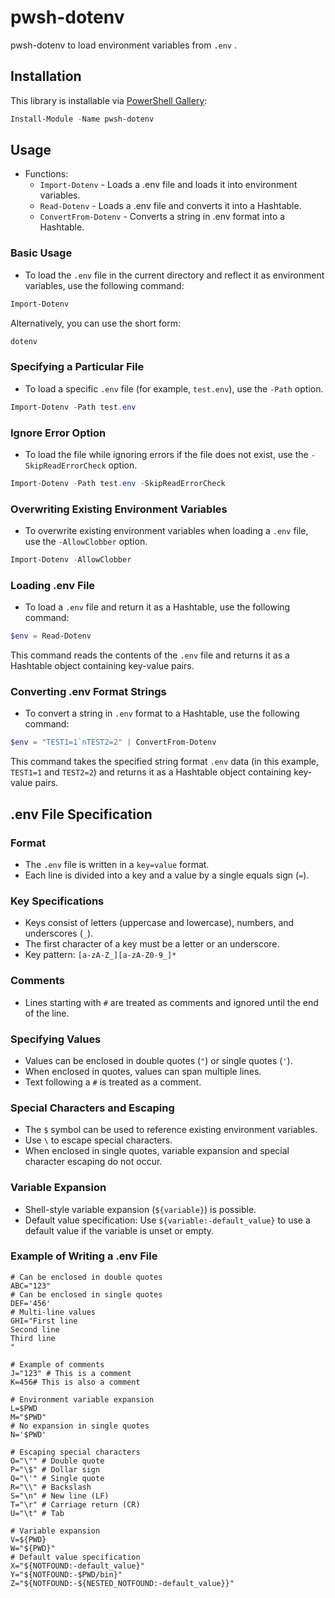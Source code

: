 
# pwsh-dotenv

pwsh-dotenv to load environment variables from `.env` .


## Installation

This library is installable via [PowerShell Gallery](https://www.powershellgallery.com/packages/pwsh-dotenv/):

```powershell
Install-Module -Name pwsh-dotenv
```

## Usage

* Functions:
  * `Import-Dotenv` - Loads a .env file and loads it into environment variables.
  * `Read-Dotenv` - Loads a .env file and converts it into a Hashtable.
  * `ConvertFrom-Dotenv` - Converts a string in .env format into a Hashtable.

### Basic Usage

- To load the `.env` file in the current directory and reflect it as environment variables, use the following command:

```powershell
Import-Dotenv
```

Alternatively, you can use the short form:

```powershell
dotenv
```

### Specifying a Particular File

- To load a specific `.env` file (for example, `test.env`), use the `-Path` option.

```powershell
Import-Dotenv -Path test.env
```

### Ignore Error Option

- To load the file while ignoring errors if the file does not exist, use the `-SkipReadErrorCheck` option.

```powershell
Import-Dotenv -Path test.env -SkipReadErrorCheck
```

### Overwriting Existing Environment Variables

- To overwrite existing environment variables when loading a `.env` file, use the `-AllowClobber` option.

```powershell
Import-Dotenv -AllowClobber
```

### Loading .env File

- To load a `.env` file and return it as a Hashtable, use the following command:

```powershell
$env = Read-Dotenv
```

This command reads the contents of the `.env` file and returns it as a Hashtable object containing key-value pairs.

### Converting .env Format Strings

- To convert a string in `.env` format to a Hashtable, use the following command:

```powershell
$env = "TEST1=1`nTEST2=2" | ConvertFrom-Dotenv
```

This command takes the specified string format `.env` data (in this example, `TEST1=1` and `TEST2=2`) and returns it as a Hashtable object containing key-value pairs.


## .env File Specification

### Format

- The `.env` file is written in a `key=value` format.
- Each line is divided into a key and a value by a single equals sign (`=`).

### Key Specifications

- Keys consist of letters (uppercase and lowercase), numbers, and underscores (`_`).
- The first character of a key must be a letter or an underscore.
- Key pattern: `[a-zA-Z_][a-zA-Z0-9_]*`

### Comments
- Lines starting with `#` are treated as comments and ignored until the end of the line.

### Specifying Values

- Values can be enclosed in double quotes (`"`) or single quotes (`'`).
- When enclosed in quotes, values can span multiple lines.
- Text following a `#` is treated as a comment.

### Special Characters and Escaping

- The `$` symbol can be used to reference existing environment variables.
- Use `\` to escape special characters.
- When enclosed in single quotes, variable expansion and special character escaping do not occur.

### Variable Expansion

- Shell-style variable expansion (`${variable}`) is possible.
- Default value specification: Use `${variable:-default_value}` to use a default value if the variable is unset or empty.

### Example of Writing a .env File

```env
# Can be enclosed in double quotes
ABC="123"
# Can be enclosed in single quotes
DEF='456'
# Multi-line values
GHI="First line
Second line
Third line
"

# Example of comments
J="123" # This is a comment
K=456# This is also a comment

# Environment variable expansion
L=$PWD
M="$PWD"
# No expansion in single quotes
N='$PWD'

# Escaping special characters
O="\"" # Double quote
P="\$" # Dollar sign
Q="\'" # Single quote
R="\\" # Backslash
S="\n" # New line (LF)
T="\r" # Carriage return (CR)
U="\t" # Tab

# Variable expansion
V=${PWD}
W="${PWD}"
# Default value specification
X="${NOTFOUND:-default_value}"
Y="${NOTFOUND:-$PWD/bin}"
Z="${NOTFOUND:-${NESTED_NOTFOUND:-default_value}}"
```

